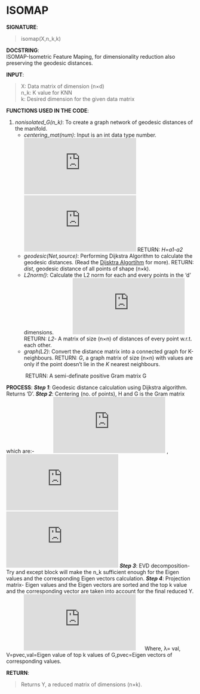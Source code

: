 # ISOMAP

**SIGNATURE**: 
>isomap(X,n_k,k)

**DOCSTRING**:  
ISOMAP-Isometric Feature Maping, for dimensionality reduction also preserving the geodesic distances.

**INPUT**:  
>X: Data matrix of dimension (n×d)  
n_k: K value for KNN  
k: Desired dimension for the given data matrix  

**FUNCTIONS USED IN THE CODE**:  
1) _nonisolated_G(n_k)_: To create a graph network of geodesic distances of the manifold.
      * _centering_mat(num)_: Input is an int data type number.
    &nbsp;&nbsp;&nbsp;&nbsp;&nbsp;&nbsp;&nbsp;&nbsp;&nbsp;&nbsp;&nbsp;&nbsp;&nbsp;![](http://latex.codecogs.com/gif.latex?a2%3D%5Cbegin%7Bbmatrix%7D%201%26%200%26%200%26%20%5Ccdots%26%200%26%20%5C%5C%200%26%201%26%200%26%20%5Ccdots%26%200%26%20%5C%5C%200%26%200%26%201%26%20%5Ccdots%26%200%26%20%5C%5C%20%5Cvdots%26%20%5Cvdots%26%20%5Cvdots%26%20%5Cddots%26%20%5Cvdots%26%20%5C%5C%200%26%200%26%200%26%20%5Ccdots%26%201%26%20%5Cend%7Bbmatrix%7D_%7B%28n%5Ctimes%20n%29%7D)&nbsp;&nbsp;&nbsp;&nbsp;&nbsp;&nbsp;&nbsp;![](http://latex.codecogs.com/gif.latex?a2%3D%5Cfrac%7B1%7D%7Bn%7D%5Cbegin%7Bbmatrix%7D%201%26%201%26%201%26%20%5Ccdots%26%201%26%20%5C%5C%201%26%201%26%201%26%20%5Ccdots%26%201%26%20%5C%5C%201%26%201%26%201%26%20%5Ccdots%26%201%26%20%5C%5C%20%5Cvdots%26%20%5Cvdots%26%20%5Cvdots%26%20%5Cddots%26%20%5Cvdots%26%20%5C%5C%201%26%201%26%201%26%20%5Ccdots%26%201%26%20%5C%5C%20%5Cend%7Bbmatrix%7D_%7B%28n%5Ctimes%20n%29%7D)
    RETURN:	 _H=a1-a2_
    * _geodesic(Net,source)_: Performing Dijkstra Algorithm to calculate the geodesic distances. (Read the [Dijsktra Algortihm][1] for more).
    RETURN: _dist_, geodesic distance of all points of shape (n×k).
    * _L2norm()_: Calculate the L2 norm for each and every points in the ‘d’ dimensions.
    &nbsp;&nbsp;&nbsp;&nbsp;&nbsp;&nbsp;&nbsp;&nbsp;&nbsp;&nbsp;&nbsp;&nbsp;![](http://latex.codecogs.com/gif.latex?L2%3D%5Cbegin%7Bbmatrix%7D%200%26%20&plus;%26%20&plus;%26%20%5Ccdots%26%20&plus;%26%20%5C%5C%20&plus;%26%200%26%20&plus;%26%20%5Ccdots%26%20&plus;%26%20%5C%5C%20&plus;%26%20&plus;%26%200%26%20%5Ccdots%26%20&plus;%26%20%5C%5C%20%5Cvdots%26%20%5Cvdots%26%20%5Cvdots%26%20%5Cddots%26%20%5Cvdots%26%20%5C%5C%20&plus;%26%20&plus;%26%20&plus;%26%20%5Ccdots%26%200%26%20%5Cend%7Bbmatrix%7D_%7B%28n%20%5Ctimes%20n%29%7D%2Cwhere%2C%27&plus;%27%20indicate%20the%20positive%20distance)
    RETURN: _L2_- A matrix of size (n×n) of distances of every point w.r.t. each other.
    * _graph(L2)_: Convert the distance matrix into a connected graph for K-neighbours.
     RETURN: _G_, a graph matrix of size (n×n) with values are only if the point doesn’t lie in the _K_ nearest neighbours.
     
&nbsp;&nbsp;&nbsp;&nbsp;&nbsp;&nbsp;&nbsp;&nbsp;&nbsp;&nbsp;&nbsp;&nbsp;&nbsp;RETURN: A semi-definate positive Gram matrix G

**PROCESS**:
**_Step 1_**: Geodesic distance calculation using Dijkstra algorithm. Returns ‘D’.
**_Step 2_**: Centering (no. of points), H and G is the Gram matrix which are:-
&nbsp;&nbsp;&nbsp;&nbsp;&nbsp;&nbsp;&nbsp;&nbsp;&nbsp;&nbsp;&nbsp;&nbsp;![](http://latex.codecogs.com/gif.latex?H%3DI-%5Cfrac%7B1%7D%7Bn%7D%5B%5Ctextbf%7B1%7D%5D_%7B%28n%5Ctimes%20n%29%7D) ,&nbsp;&nbsp;&nbsp;&nbsp;&nbsp;&nbsp;&nbsp;&nbsp;&nbsp;&nbsp;![](http://latex.codecogs.com/gif.latex?tmp%3D-%5Cfrac%7B1%7D%7B2%7DD%5E%7B2%7D%28%5Ctextup%7BGower%20Transformation%7D%29)
&nbsp;&nbsp;&nbsp;&nbsp;&nbsp;&nbsp;&nbsp;&nbsp;&nbsp;&nbsp;&nbsp;&nbsp;![](http://latex.codecogs.com/gif.latex?G%3D%28H%5Ccdot%20tmp%29%5Ccdot%20H)
**_Step 3_**:  EVD decomposition- Try and except block will make the n_k sufficient enough for the Eigen values and the corresponding Eigen vectors calculation.
**_Step 4_**: Projection matrix- Eigen values and the Eigen vectors are sorted and the top k value and the corresponding vector are taken into account for the final reduced Y.
&nbsp;&nbsp;&nbsp;&nbsp;&nbsp;&nbsp;&nbsp;&nbsp;&nbsp;&nbsp;&nbsp;&nbsp;![](http://latex.codecogs.com/gif.latex?Y%3D%5Clambda%20%5E%7B1/2%7DV) &nbsp;&nbsp;&nbsp;&nbsp;&nbsp;Where, λ= val, V=pvec,val=Eigen value of top k values of G,pvec=Eigen vectors of corresponding values.

**RETURN**:
> Returns Y, a reduced matrix of dimensions (n×k).

[1]:https://en.wikipedia.org/wiki/Dijkstra%27s_algorithm
